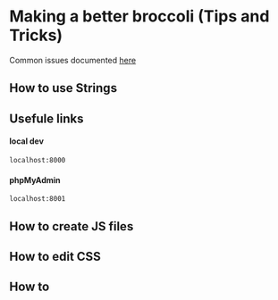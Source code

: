 # Making a better broccoli (Tips and Tricks)
Common issues documented [here](https://ccle.ucla.edu/mod/qanda/view.php?id=897711)
## How to use Strings

## Usefule links
#### local dev
`localhost:8000`
#### phpMyAdmin
`localhost:8001`

## How to create JS files

## How to edit CSS

## How to 

